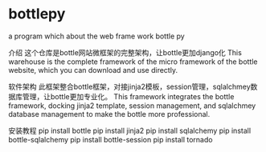# bottlepy
a program which about the web frame work bottle py

介绍
这个仓库是bottle网站微框架的完整架构，让bottle更加django化 This warehouse is the complete framework of the micro framework of the bottle website, which you can download and use directly.

软件架构
此框架整合bottle框架，对接jinja2模板，session管理，sqlalchmey数据库管理，让bottle更加专业化。 This framework integrates the bottle framework, docking jinja2 template, session management, and sqlalchmey database management to make the bottle more professional.

安装教程
pip install bottle
pip install jinja2
pip install sqlalchemy
pip install bottle-sqlalchemy
pip install bottle-session
pip install tornado
